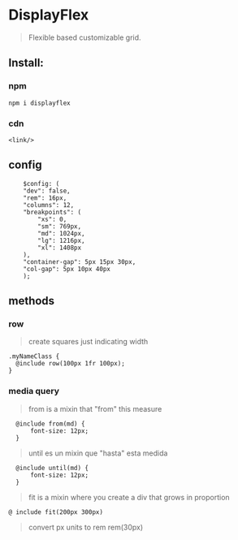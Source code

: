 # DisplayFlex
> Flexible based customizable grid.


## Install:

### npm
``npm i displayflex``

### cdn
```
<link/>
```
## config
```
    $config: (
    "dev": false,
    "rem": 16px,
    "columns": 12,
    "breakpoints": (
        "xs": 0,
        "sm": 769px,
        "md": 1024px,
        "lg": 1216px,
        "xl": 1408px
    ),
    "container-gap": 5px 15px 30px,
    "col-gap": 5px 10px 40px
    );
```

## methods
### row
>  create squares just indicating width

```
.myNameClass {
  @include row(100px 1fr 100px);
}
```
### media query
> from is a mixin that "from" this measure
```
  @include from(md) {
      font-size: 12px;
  }
```
> until es un mixin que "hasta" esta medida
```
  @include until(md) {
      font-size: 12px;
  }
```
> fit is a mixin where you create a div that grows in proportion
```
@ include fit(200px 300px)
```
> convert px units to rem
rem(30px)